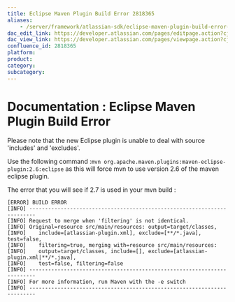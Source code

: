 ```yaml
---
title: Eclipse Maven Plugin Build Error 2818365
aliases:
    - /server/framework/atlassian-sdk/eclipse-maven-plugin-build-error-2818365.html
dac_edit_link: https://developer.atlassian.com/pages/editpage.action?cjm=wozere&pageId=2818365
dac_view_link: https://developer.atlassian.com/pages/viewpage.action?cjm=wozere&pageId=2818365
confluence_id: 2818365
platform:
product:
category:
subcategory:
---
```

# Documentation : Eclipse Maven Plugin Build Error

Please note that the new Eclipse plugin is unable to deal with source 'includes' and 'excludes'.

Use the following command :`mvn org.apache.maven.plugins:maven-eclipse-plugin:2.6:eclipse` as this will force mvn to use version 2.6 of the maven eclipse plugin.

The error that you will see if 2.7 is used in your mvn build :

    [ERROR] BUILD ERROR
    [INFO] ------------------------------------------------------------------------
    [INFO] Request to merge when 'filtering' is not identical. 
    [INFO] Original=resource src/main/resources: output=target/classes, 
    [INFO]    include=[atlassian-plugin.xml], exclude=[**/*.java], test=false, 
    [INFO]    filtering=true, merging with=resource src/main/resources: 
    [INFO]    output=target/classes, include=[], exclude=[atlassian-plugin.xml|**/*.java], 
    [INFO]    test=false, filtering=false
    [INFO] ------------------------------------------------------------------------
    [INFO] For more information, run Maven with the -e switch
    [INFO] ------------------------------------------------------------------------
















































































































































































































































































































